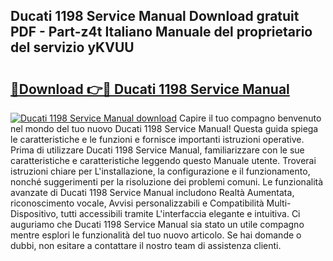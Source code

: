 ## Ducati 1198 Service Manual Download gratuit PDF - Part-z4t Italiano Manuale del proprietario del servizio yKVUU

# <h2><a href="http://dfg0l0.blite.top/?on=Ducati+1198+Service+Manual">🔗Download 👉🔴 Ducati 1198 Service Manual</a></h2>

[![Ducati 1198 Service Manual download](https://i.imgur.com/lujVjoI.png)](http://dfg0l0.blite.top/?on=Ducati+1198+Service+Manual)
Capire il tuo compagno benvenuto nel mondo del tuo nuovo Ducati 1198 Service Manual! Questa guida spiega le caratteristiche e le funzioni e fornisce importanti istruzioni operative. Prima di utilizzare Ducati 1198 Service Manual, familiarizzare con le sue caratteristiche e caratteristiche leggendo questo Manuale utente. Troverai istruzioni chiare per L'installazione, la configurazione e il funzionamento, nonché suggerimenti per la risoluzione dei problemi comuni. Le funzionalità avanzate di Ducati 1198 Service Manual includono Realtà Aumentata, riconoscimento vocale, Avvisi personalizzabili e Compatibilità Multi-Dispositivo, tutti accessibili tramite L'interfaccia elegante e intuitiva. Ci auguriamo che Ducati 1198 Service Manual sia stato un utile compagno mentre esplori le funzionalità del tuo nuovo articolo. Se hai domande o dubbi, non esitare a contattare il nostro team di assistenza clienti.
